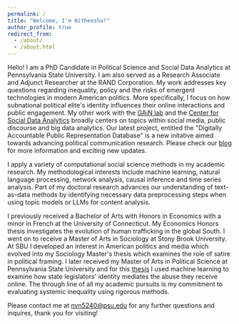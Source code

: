 ```yaml
---
permalink: /
title: "Welcome, I'm Nitheesha!"
author_profile: true
redirect_from: 
  - /about/
  - /about.html
---
```


Hello! I am a PhD Candidate in Political Science and Social Data Analytics at Pennsylvania State University. I am also served as a Research Associate and Adjunct Researcher at the RAND Corporation. My work addresses key questions regarding inequality, policy and the risks of emergent technologies in modern American politics. More specifically, I focus on how subnational political elite's identity influences their online interactions and public engagement. My other work with the [GAiN lab](https://brucedesmarais.com/lab.html) and the [Center for Social Data Analytics](https://soda.la.psu.edu/the-center/) broadly centers on topics within social media, public discourse and big data analytics. Our latest project, entitled the "Digitally Accountable Public Representation Database" is a new initative aimed towards advancing political communication research. Please check our [blog](https://sites.psu.edu/dapr/people/) for more information and exciting new updates.

I apply a variety of computational social science methods in my academic research. My methodological interests include machine learning, natural language processing, network analysis, causal inference and time series analysis. Part of my doctoral research advances our understanding of text-as-data methods by identifying necessary data preprocessing steps when using topic models or LLMs for content analysis. 

I previously received a Bachelor of Arts with Honors in Economics with a minor in French at the University of Connecticut. My Economics Honors thesis investigates the evolution of human trafficking in the global South. I went on to receive a Master of Arts in Sociology at Stony Brook University. At SBU I developed an interest in American politics and media which evolved into my Sociology Master's thesis which examines the role of satire in political framing. I later received my Master of Arts in Political Science at Pennsylvania State University and for this [thesis](https://osf.io/dvsne) I used machine learning to examine how state legislators' identity mediates the abuse they receive online. The through line of all my academic pursuits is my commitment to evaluating systemic inequality using rigorous methods.

Please contact me at nvn5240@psu.edu for any further questions and inquires, thank you for visiting!






